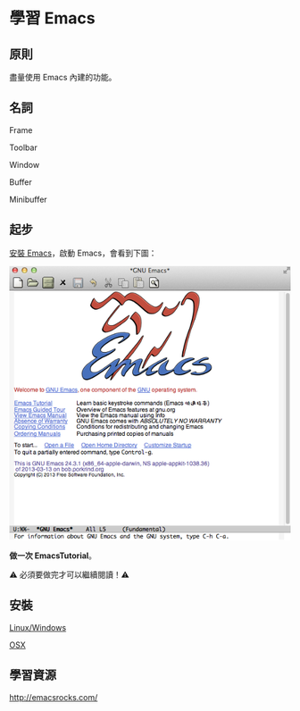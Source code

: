 學習 Emacs
==========

原則
----

盡量使用 Emacs 內建的功能。

名詞
----

Frame

Toolbar

Window

Buffer

Minibuffer

起步
----

[安裝 Emacs](#安裝)，啟動 Emacs，會看到下圖：

![Emacs](/images/emacs-welcome.png)

**做一次 EmacsTutorial**。

:warning: 必須要做完才可以繼續閱讀！:warning:

安裝
----

[Linux/Windows](http://www.gnu.org/software/emacs/)

[OSX](http://emacsformacosx.com/)

學習資源
----

<http://emacsrocks.com/>
